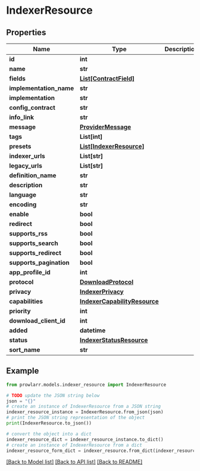 # IndexerResource


## Properties

Name | Type | Description | Notes
------------ | ------------- | ------------- | -------------
**id** | **int** |  | [optional] 
**name** | **str** |  | [optional] 
**fields** | [**List[ContractField]**](ContractField.md) |  | [optional] 
**implementation_name** | **str** |  | [optional] 
**implementation** | **str** |  | [optional] 
**config_contract** | **str** |  | [optional] 
**info_link** | **str** |  | [optional] 
**message** | [**ProviderMessage**](ProviderMessage.md) |  | [optional] 
**tags** | **List[int]** |  | [optional] 
**presets** | [**List[IndexerResource]**](IndexerResource.md) |  | [optional] 
**indexer_urls** | **List[str]** |  | [optional] 
**legacy_urls** | **List[str]** |  | [optional] 
**definition_name** | **str** |  | [optional] 
**description** | **str** |  | [optional] 
**language** | **str** |  | [optional] 
**encoding** | **str** |  | [optional] 
**enable** | **bool** |  | [optional] 
**redirect** | **bool** |  | [optional] 
**supports_rss** | **bool** |  | [optional] 
**supports_search** | **bool** |  | [optional] 
**supports_redirect** | **bool** |  | [optional] 
**supports_pagination** | **bool** |  | [optional] 
**app_profile_id** | **int** |  | [optional] 
**protocol** | [**DownloadProtocol**](DownloadProtocol.md) |  | [optional] 
**privacy** | [**IndexerPrivacy**](IndexerPrivacy.md) |  | [optional] 
**capabilities** | [**IndexerCapabilityResource**](IndexerCapabilityResource.md) |  | [optional] 
**priority** | **int** |  | [optional] 
**download_client_id** | **int** |  | [optional] 
**added** | **datetime** |  | [optional] 
**status** | [**IndexerStatusResource**](IndexerStatusResource.md) |  | [optional] 
**sort_name** | **str** |  | [optional] 

## Example

```python
from prowlarr.models.indexer_resource import IndexerResource

# TODO update the JSON string below
json = "{}"
# create an instance of IndexerResource from a JSON string
indexer_resource_instance = IndexerResource.from_json(json)
# print the JSON string representation of the object
print(IndexerResource.to_json())

# convert the object into a dict
indexer_resource_dict = indexer_resource_instance.to_dict()
# create an instance of IndexerResource from a dict
indexer_resource_form_dict = indexer_resource.from_dict(indexer_resource_dict)
```
[[Back to Model list]](../README.md#documentation-for-models) [[Back to API list]](../README.md#documentation-for-api-endpoints) [[Back to README]](../README.md)



